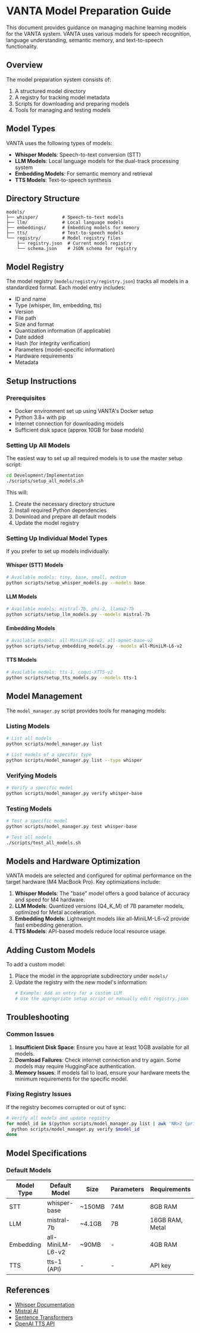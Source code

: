 # VANTA Model Preparation Guide

<!-- 
TASK-REF: ENV_003 - Model Preparation
CONCEPT-REF: CON-IMP-012 - Model Preparation
DOC-REF: DOC-ARCH-001 - V0 Architecture Overview
DECISION-REF: DEC-007-003 - Proceed with implementation of Phase 0 (Setup) tasks
-->

This document provides guidance on managing machine learning models for the VANTA system. VANTA uses various models for speech recognition, language understanding, semantic memory, and text-to-speech functionality.

## Overview

The model preparation system consists of:

1. A structured model directory
2. A registry for tracking model metadata
3. Scripts for downloading and preparing models
4. Tools for managing and testing models

## Model Types

VANTA uses the following types of models:

- **Whisper Models**: Speech-to-text conversion (STT)
- **LLM Models**: Local language models for the dual-track processing system
- **Embedding Models**: For semantic memory and retrieval
- **TTS Models**: Text-to-speech synthesis

## Directory Structure

```
models/
├── whisper/         # Speech-to-text models
├── llm/             # Local language models
├── embeddings/      # Embedding models for memory
├── tts/             # Text-to-speech models
└── registry/        # Model registry files
    ├── registry.json  # Current model registry
    └── schema.json    # JSON schema for registry
```

## Model Registry

The model registry (`models/registry/registry.json`) tracks all models in a standardized format. Each model entry includes:

- ID and name
- Type (whisper, llm, embedding, tts)
- Version
- File path
- Size and format
- Quantization information (if applicable)
- Date added
- Hash (for integrity verification)
- Parameters (model-specific information)
- Hardware requirements
- Metadata

## Setup Instructions

### Prerequisites

- Docker environment set up using VANTA's Docker setup
- Python 3.8+ with pip
- Internet connection for downloading models
- Sufficient disk space (approx 10GB for base models)

### Setting Up All Models

The easiest way to set up all required models is to use the master setup script:

```bash
cd Development/Implementation
./scripts/setup_all_models.sh
```

This will:
1. Create the necessary directory structure
2. Install required Python dependencies
3. Download and prepare all default models
4. Update the model registry

### Setting Up Individual Model Types

If you prefer to set up models individually:

#### Whisper (STT) Models

```bash
# Available models: tiny, base, small, medium
python scripts/setup_whisper_models.py --models base
```

#### LLM Models

```bash
# Available models: mistral-7b, phi-2, llama2-7b
python scripts/setup_llm_models.py --models mistral-7b
```

#### Embedding Models

```bash
# Available models: all-MiniLM-L6-v2, all-mpnet-base-v2
python scripts/setup_embedding_models.py --models all-MiniLM-L6-v2
```

#### TTS Models

```bash
# Available models: tts-1, coqui-XTTS-v2
python scripts/setup_tts_models.py --models tts-1
```

## Model Management

The `model_manager.py` script provides tools for managing models:

### Listing Models

```bash
# List all models
python scripts/model_manager.py list

# List models of a specific type
python scripts/model_manager.py list --type whisper
```

### Verifying Models

```bash
# Verify a specific model
python scripts/model_manager.py verify whisper-base
```

### Testing Models

```bash
# Test a specific model
python scripts/model_manager.py test whisper-base

# Test all models
./scripts/test_all_models.sh
```

## Models and Hardware Optimization

VANTA models are selected and configured for optimal performance on the target hardware (M4 MacBook Pro). Key optimizations include:

1. **Whisper Models**: The "base" model offers a good balance of accuracy and speed for M4 hardware.
2. **LLM Models**: Quantized versions (Q4_K_M) of 7B parameter models, optimized for Metal acceleration.
3. **Embedding Models**: Lightweight models like all-MiniLM-L6-v2 provide fast embedding generation.
4. **TTS Models**: API-based models reduce local resource usage.

## Adding Custom Models

To add a custom model:

1. Place the model in the appropriate subdirectory under `models/`
2. Update the registry with the new model's information:
   ```bash
   # Example: Add an entry for a custom LLM
   # Use the appropriate setup script or manually edit registry.json
   ```

## Troubleshooting

### Common Issues

1. **Insufficient Disk Space**: Ensure you have at least 10GB available for all models.
2. **Download Failures**: Check internet connection and try again. Some models may require HuggingFace authentication.
3. **Memory Issues**: If models fail to load, ensure your hardware meets the minimum requirements for the specific model.

### Fixing Registry Issues

If the registry becomes corrupted or out of sync:

```bash
# Verify all models and update registry
for model_id in $(python scripts/model_manager.py list | awk 'NR>2 {print $1}'); do
  python scripts/model_manager.py verify $model_id
done
```

## Model Specifications

### Default Models

| Model Type | Default Model | Size | Parameters | Requirements |
|------------|---------------|------|------------|--------------|
| STT | whisper-base | ~150MB | 74M | 8GB RAM |
| LLM | mistral-7b | ~4.1GB | 7B | 16GB RAM, Metal |
| Embedding | all-MiniLM-L6-v2 | ~90MB | - | 4GB RAM |
| TTS | tts-1 (API) | - | - | API key |

## References

- [Whisper Documentation](https://github.com/openai/whisper)
- [Mistral AI](https://huggingface.co/mistralai)
- [Sentence Transformers](https://www.sbert.net/)
- [OpenAI TTS API](https://platform.openai.com/docs/guides/text-to-speech)